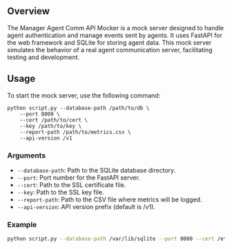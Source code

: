 ## Overview

The Manager Agent Comm API Mocker is a mock server designed to handle agent authentication and manage events sent by agents. It uses FastAPI for the web framework and SQLite for storing agent data. This mock server simulates the behavior of a real agent communication server, facilitating testing and development.

## Usage

To start the mock server, use the following command:

```shell
python script.py --database-path /path/to/db \
    --port 8000 \
    --cert /path/to/cert \
    --key /path/to/key \
    --report-path /path/to/metrics.csv \
    --api-version /v1
```

### Arguments

- `--database-path`: Path to the SQLite database directory.
- `--port`: Port number for the FastAPI server.
- `--cert`: Path to the SSL certificate file.
- `--key`: Path to the SSL key file.
- `--report-path`: Path to the CSV file where metrics will be logged.
- `--api-version`: API version prefix (default is /v1).

### Example

```bash
python script.py --database-path /var/lib/sqlite --port 8000 --cert /etc/ssl/cert.pem --key /etc/ssl/key.pem --report-path /var/log/metrics.csv
```
